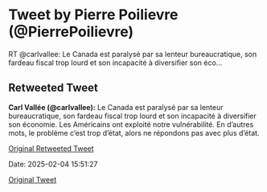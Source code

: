 # Tweet by Pierre Poilievre (@PierrePoilievre)

RT @carlvallee: Le Canada est paralysé par sa lenteur bureaucratique, son fardeau fiscal trop lourd et son incapacité à diversifier son éco…

## Retweeted Tweet

**Carl Vallée (@carlvallee):** Le Canada est paralysé par sa lenteur bureaucratique, son fardeau fiscal trop lourd et son incapacité à diversifier son économie. Les Américains ont exploité notre vulnérabilité. En d’autres mots, le problème c’est trop d’état, alors ne répondons pas avec plus d’état.

[Original Retweeted Tweet](https://x.com/carlvallee/status/1886778407716831637)

Date: 2025-02-04 15:51:27

[Original Tweet](https://x.com/PierrePoilievre/status/1886804773778698310)
